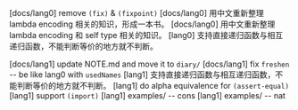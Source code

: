 [docs/lang0] remove `(fix)` & `(fixpoint)`
[docs/lang0] 用中文重新整理 lambda encoding 相关的知识，形成一本书。
[docs/lang0] 用中文重新整理 lambda encoding 和 self type 相关的知识。
[lang0] 支持直接递归函数与相互递归函数，不能判断等价的地方就不判断。

[docs/lang1] update NOTE.md and move it to `diary/`
[docs/lang1] fix `freshen` -- be like lang0 with `usedNames`
[lang1] 支持直接递归函数与相互递归函数，不能判断等价的地方就不判断。
[lang1] do alpha equivalence for `(assert-equal)`
[lang1] support `(import)`
[lang1] examples/ -- cons
[lang1] examples/ -- nat
